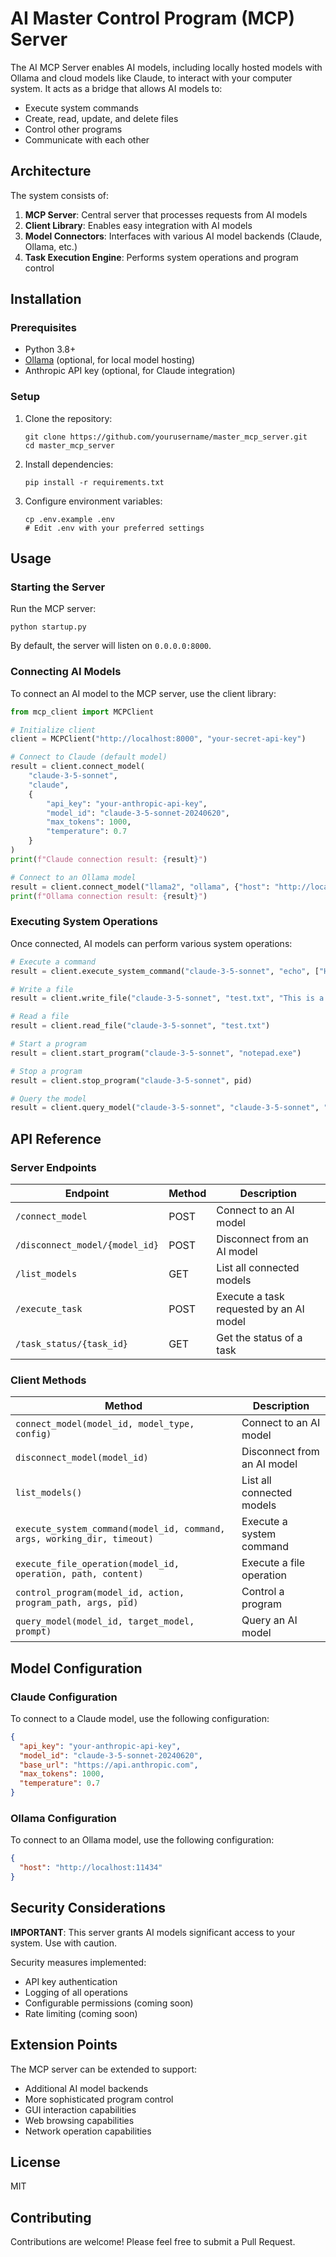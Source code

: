 # AI Master Control Program (MCP) Server

The AI MCP Server enables AI models, including locally hosted models with Ollama and cloud models like Claude, to interact with your computer system. It acts as a bridge that allows AI models to:

- Execute system commands
- Create, read, update, and delete files
- Control other programs
- Communicate with each other

## Architecture

The system consists of:

1. **MCP Server**: Central server that processes requests from AI models
2. **Client Library**: Enables easy integration with AI models
3. **Model Connectors**: Interfaces with various AI model backends (Claude, Ollama, etc.)
4. **Task Execution Engine**: Performs system operations and program control

## Installation

### Prerequisites

- Python 3.8+
- [Ollama](https://github.com/ollama/ollama) (optional, for local model hosting)
- Anthropic API key (optional, for Claude integration)

### Setup

1. Clone the repository:
   ```
   git clone https://github.com/yourusername/master_mcp_server.git
   cd master_mcp_server
   ```

2. Install dependencies:
   ```
   pip install -r requirements.txt
   ```

3. Configure environment variables:
   ```
   cp .env.example .env
   # Edit .env with your preferred settings
   ```

## Usage

### Starting the Server

Run the MCP server:

```
python startup.py
```

By default, the server will listen on `0.0.0.0:8000`.

### Connecting AI Models

To connect an AI model to the MCP server, use the client library:

```python
from mcp_client import MCPClient

# Initialize client
client = MCPClient("http://localhost:8000", "your-secret-api-key")

# Connect to Claude (default model)
result = client.connect_model(
    "claude-3-5-sonnet",
    "claude", 
    {
        "api_key": "your-anthropic-api-key",
        "model_id": "claude-3-5-sonnet-20240620",
        "max_tokens": 1000,
        "temperature": 0.7
    }
)
print(f"Claude connection result: {result}")

# Connect to an Ollama model
result = client.connect_model("llama2", "ollama", {"host": "http://localhost:11434"})
print(f"Ollama connection result: {result}")
```

### Executing System Operations

Once connected, AI models can perform various system operations:

```python
# Execute a command
result = client.execute_system_command("claude-3-5-sonnet", "echo", ["Hello, World!"])

# Write a file
result = client.write_file("claude-3-5-sonnet", "test.txt", "This is a test file created by Claude!")

# Read a file
result = client.read_file("claude-3-5-sonnet", "test.txt")

# Start a program
result = client.start_program("claude-3-5-sonnet", "notepad.exe")

# Stop a program
result = client.stop_program("claude-3-5-sonnet", pid)

# Query the model
result = client.query_model("claude-3-5-sonnet", "claude-3-5-sonnet", "What is the capital of France?")
```

## API Reference

### Server Endpoints

| Endpoint | Method | Description |
|----------|--------|-------------|
| `/connect_model` | POST | Connect to an AI model |
| `/disconnect_model/{model_id}` | POST | Disconnect from an AI model |
| `/list_models` | GET | List all connected models |
| `/execute_task` | POST | Execute a task requested by an AI model |
| `/task_status/{task_id}` | GET | Get the status of a task |

### Client Methods

| Method | Description |
|--------|-------------|
| `connect_model(model_id, model_type, config)` | Connect to an AI model |
| `disconnect_model(model_id)` | Disconnect from an AI model |
| `list_models()` | List all connected models |
| `execute_system_command(model_id, command, args, working_dir, timeout)` | Execute a system command |
| `execute_file_operation(model_id, operation, path, content)` | Execute a file operation |
| `control_program(model_id, action, program_path, args, pid)` | Control a program |
| `query_model(model_id, target_model, prompt)` | Query an AI model |

## Model Configuration

### Claude Configuration

To connect to a Claude model, use the following configuration:

```json
{
  "api_key": "your-anthropic-api-key",
  "model_id": "claude-3-5-sonnet-20240620",
  "base_url": "https://api.anthropic.com",
  "max_tokens": 1000,
  "temperature": 0.7
}
```

### Ollama Configuration

To connect to an Ollama model, use the following configuration:

```json
{
  "host": "http://localhost:11434"
}
```

## Security Considerations

**IMPORTANT**: This server grants AI models significant access to your system. Use with caution.

Security measures implemented:
- API key authentication
- Logging of all operations
- Configurable permissions (coming soon)
- Rate limiting (coming soon)

## Extension Points

The MCP server can be extended to support:
- Additional AI model backends
- More sophisticated program control
- GUI interaction capabilities
- Web browsing capabilities
- Network operation capabilities

## License

MIT

## Contributing

Contributions are welcome! Please feel free to submit a Pull Request.